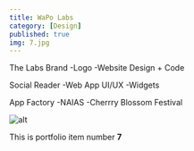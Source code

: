 ```yaml
---
title: WaPo Labs
category: [Design]
published: true
img: 7.jpg
---
```


The Labs Brand
-Logo
-Website Design + Code

Social Reader
-Web App UI/UX
-Widgets

App Factory
-NAIAS
-Cherrry Blossom Festival

![alt](/assets/img/portfolio/7.jpg)

This is portfolio item number __7__